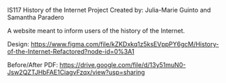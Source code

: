 IS117 History of the Internet Project
Created by: Julia-Marie Guinto and Samantha Paradero

A website meant to inform users of the history of the Internet.

Design: https://www.figma.com/file/kZKDxkq1z5ksEVppPY6gcM/History-of-the-Internet-Refactored?node-id=0%3A1

Before/After PDF: https://drive.google.com/file/d/13y51muN0-Jsw2QZTJHbFAE1CiagvFzqx/view?usp=sharing

